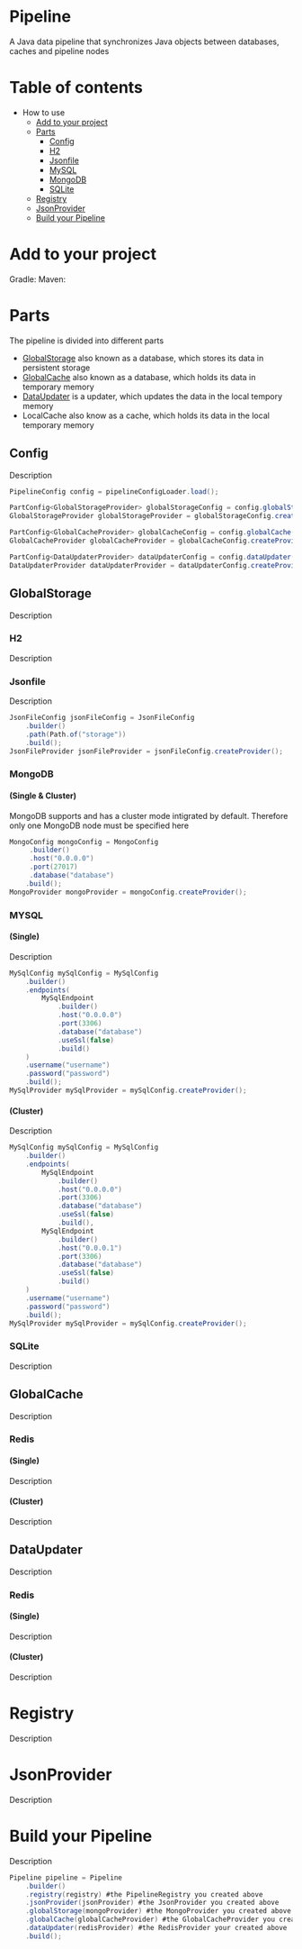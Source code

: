 # Pipeline
A Java data pipeline that synchronizes Java objects between databases, caches and pipeline nodes

# Table of contents
- How to use
	- [Add to your project](#add-to-your-project)
	- [Parts](#parts)
		- [Config](#config)
		- [H2](#h2-local)
		- [Jsonfile](#jsonfile)
		- [MySQL](#mysql)
		- [MongoDB](#mongodb)
		- [SQLite](#sqlite)
	- [Registry](#registry)
	- [JsonProvider](#jsonprovider)
	- [Build your Pipeline](#build-your-pipeline)

# Add to your project
Gradle:
Maven:

# Parts
The pipeline is divided into different parts
- [GlobalStorage](#globalstorage) also known as a database, which stores its data in persistent storage
- [GlobalCache](#globalcache) also known as a database, which holds its data in temporary memory
- [DataUpdater](#dataupdater) is a updater, which updates the data in the local tempory memory
- LocalCache also know as a cache, which holds its data in the local temporary memory

## Config
Description
```java
PipelineConfig config = pipelineConfigLoader.load();

PartConfig<GlobalStorageProvider> globalStorageConfig = config.globalStorage();
GlobalStorageProvider globalStorageProvider = globalStorageConfig.createProvider();

PartConfig<GlobalCacheProvider> globalCacheConfig = config.globalCache();
GlobalCacheProvider globalCacheProvider = globalCacheConfig.createProvider();

PartConfig<DataUpdaterProvider> dataUpdaterConfig = config.dataUpdater();
DataUpdaterProvider dataUpdaterProvider = dataUpdaterConfig.createProvider();
```

## GlobalStorage
Description

### H2
Description

### Jsonfile
Description
```java
JsonFileConfig jsonFileConfig = JsonFileConfig
    .builder()
    .path(Path.of("storage"))
    .build();
JsonFileProvider jsonFileProvider = jsonFileConfig.createProvider();
```

### MongoDB
#### (Single & Cluster)
MongoDB supports and has a cluster mode intigrated by default. Therefore only one MongoDB node must be specified here
```java
MongoConfig mongoConfig = MongoConfig
     .builder()
     .host("0.0.0.0")
     .port(27017)
     .database("database")
    .build();
MongoProvider mongoProvider = mongoConfig.createProvider();
```
### MYSQL
#### (Single)
Description
```java
MySqlConfig mySqlConfig = MySqlConfig
    .builder()
    .endpoints(
        MySqlEndpoint
            .builder()
            .host("0.0.0.0")
            .port(3306)
            .database("database")
            .useSsl(false)
            .build()
    )
    .username("username")
    .password("password")
    .build();
MySqlProvider mySqlProvider = mySqlConfig.createProvider();
```

#### (Cluster)
Description
```java
MySqlConfig mySqlConfig = MySqlConfig
    .builder()
    .endpoints(
        MySqlEndpoint
            .builder()
            .host("0.0.0.0")
            .port(3306)
            .database("database")
            .useSsl(false)
            .build(),
        MySqlEndpoint
            .builder()
            .host("0.0.0.1")
            .port(3306)
            .database("database")
            .useSsl(false)
            .build()
    )
    .username("username")
    .password("password")
    .build();
MySqlProvider mySqlProvider = mySqlConfig.createProvider();
```

### SQLite
Description

## GlobalCache
Description

### Redis
#### (Single)
Description

#### (Cluster)
Description

## DataUpdater
Description

### Redis
#### (Single)
Description

#### (Cluster)
Description

# Registry
Description

# JsonProvider
Description

# Build your Pipeline
Description

```java
Pipeline pipeline = Pipeline
    .builder()
    .registry(registry) #the PipelineRegistry you created above
    .jsonProvider(jsonProvider) #the JsonProvider you created above
    .globalStorage(mongoProvider) #the MongoProvider you created above
    .globalCache(globalCacheProvider) #the GlobalCacheProvider you created above
    .dataUpdater(redisProvider) #the RedisProvider your created above
    .build();
```
